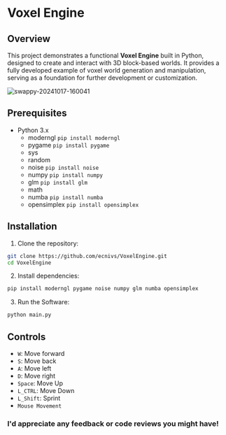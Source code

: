 # Voxel Engine

## Overview
This project demonstrates a functional **Voxel Engine** built in Python, designed to create and interact with 3D block-based worlds. It provides a fully developed example of voxel world generation and manipulation, serving as a foundation for further development or customization.

![swappy-20241017-160041](https://github.com/user-attachments/assets/85268e26-e9ef-4946-9bf0-47c21ab15bb0)


## Prerequisites
* Python 3.x
  * moderngl `pip install moderngl`
  * pygame `pip install pygame`
  * sys
  * random
  * noise `pip install noise`
  * numpy `pip install numpy`
  * glm `pip install glm`
  * math
  * numba `pip install numba`
  * opensimplex `pip install opensimplex`

## Installation
1. Clone the repository:
```bash
git clone https://github.com/ecnivs/VoxelEngine.git
cd VoxelEngine
```
2. Install dependencies:
```bash
pip install moderngl pygame noise numpy glm numba opensimplex
```
3. Run the Software:
```bash
python main.py
```

## Controls
* `W`: Move forward
* `S`: Move back
* `A`: Move left
* `D`: Move right
* `Space`: Move Up
* `L_CTRL`: Move Down
* `L_Shift`: Sprint
* `Mouse Movement`


### I'd appreciate any feedback or code reviews you might have!
